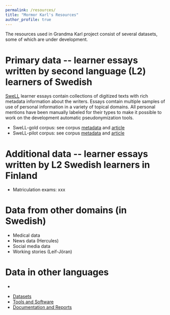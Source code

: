 ```yaml
---
permalink: /resources/
title: "Mormor Karl's Resources"
author_profile: true
---
```


The resources used in Grandma Karl project consist of several datasets, some of which are under development.

# Primary data -- learner essays written by second language (L2) learners of Swedish 

[SweLL](https://spraakbanken.gu.se/en/projects/swell/swell4users) learner essays contain collections of digitized texts with rich metadata information about the writers. Essays comtain multiple samples of use of personal information in a variety of topical domains. All personal mentions have been manually labeled for their types to make it possible to work on the development  automatic pseudonymization tools.

* SweLL-gold corpus: see corpus [metadata](https://spraakbanken.github.io/swell-release-v1/Metadata-SweLL) and [article](https://nejlt.ep.liu.se/article/view/1374) 
* SweLL-pilot corpus: see corpus [metadata](https://spraakbanken.github.io/swell-release-v1/Metadata-SweLL) and [article](https://nejlt.ep.liu.se/article/view/1374) 

# Additional data -- learner essays written by L2 Swedish learners in Finland

* Matriculation exams: xxx

# Data from other domains (in Swedish)

* Medical data 
* News data (Hercules)
* Social media data
* Working stories (Leif-Jöran)

# Data in other languages
* 

<!--SVALA - pseudonymizer-->

<!-- (from Bea's decrypt page) We provide tools for transcription and decipherment of historical ciphers using advanced machine learning algorithms. Historical cipher images can be transcribed, i.e. transformed into a computer readable text format with the help of the TranscriptTool. The transcribed ciphertext can be corrected and used as input to CrypTool which assists you in breaking a wide range of historical ciphertexts.  -->

<!-- We have released several datasets, tools, and documents as part Mormor Karl project. Here you can find them:-->

- [Datasets](./datasets/)
- [Tools and Software](./tools/)
- [Documentation and Reports](./reports/)
